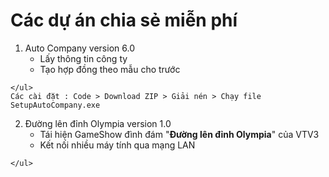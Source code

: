 # Các dự án chia sẻ miễn phí
  1. Auto Company version 6.0
    <ul>
      <li>Lấy thông tin công ty</li>
      <li>Tạo hợp đồng theo mẫu cho trước</li>
    </ul>
    Các cài đặt : Code > Download ZIP > Giải nén > Chạy file SetupAutoCompany.exe
  2. Đường lên đỉnh Olympia version 1.0
    <ul>
      <li>Tái hiện GameShow đình đám "<strong>Đường lên đỉnh Olympia</strong>" của VTV3</li>
      <li>Kết nối nhiều máy tính qua mạng LAN</li>
    </ul>
